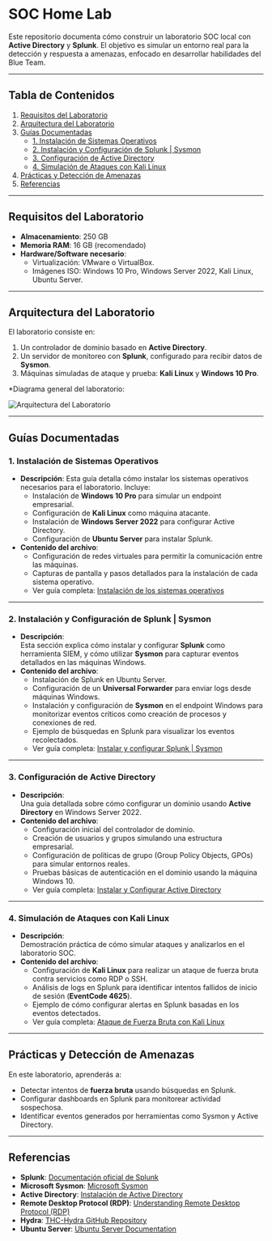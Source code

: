 # **SOC Home Lab**

Este repositorio documenta cómo construir un laboratorio SOC local con **Active Directory** y **Splunk**. El objetivo es simular un entorno real para la detección y respuesta a amenazas, enfocado en desarrollar habilidades del Blue Team.

---

## **Tabla de Contenidos**
1. [Requisitos del Laboratorio](#requisitos-del-laboratorio)  
2. [Arquitectura del Laboratorio](#arquitectura-del-laboratorio)  
3. [Guías Documentadas](#guías-documentadas)  
    - [1. Instalación de Sistemas Operativos](#1-instalación-de-sistemas-operativos)  
    - [2. Instalación y Configuración de Splunk | Sysmon](#2-instalación-y-configuración-de-splunk--sysmon)  
    - [3. Configuración de Active Directory](#3-configuración-de-active-directory)  
    - [4. Simulación de Ataques con Kali Linux](#4-simulación-de-ataques-con-kali-linux)  
4. [Prácticas y Detección de Amenazas](#prácticas-y-detección-de-amenazas)  
5. [Referencias](#referencias)  

---

## **Requisitos del Laboratorio**
- **Almacenamiento**: 250 GB  
- **Memoria RAM**: 16 GB (recomendado)  
- **Hardware/Software necesario**:
  - Virtualización: VMware o VirtualBox.
  - Imágenes ISO: Windows 10 Pro, Windows Server 2022, Kali Linux, Ubuntu Server.  

---

## **Arquitectura del Laboratorio**
El laboratorio consiste en:  
1. Un controlador de dominio basado en **Active Directory**.  
2. Un servidor de monitoreo con **Splunk**, configurado para recibir datos de **Sysmon**.  
3. Máquinas simuladas de ataque y prueba: **Kali Linux** y **Windows 10 Pro**.  

*Diagrama general del laboratorio:

![Arquitectura del Laboratorio](https://github.com/user-attachments/assets/ca040f7a-6103-4486-b762-add3350b4b1b)


---

## **Guías Documentadas**

### **1. Instalación de Sistemas Operativos**
- **Descripción**: 
  Esta guía detalla cómo instalar los sistemas operativos necesarios para el laboratorio. Incluye:  
  - Instalación de **Windows 10 Pro** para simular un endpoint empresarial.  
  - Configuración de **Kali Linux** como máquina atacante.  
  - Instalación de **Windows Server 2022** para configurar Active Directory.  
  - Configuración de **Ubuntu Server** para instalar Splunk.  
- **Contenido del archivo**:  
  - Configuración de redes virtuales para permitir la comunicación entre las máquinas.  
  - Capturas de pantalla y pasos detallados para la instalación de cada sistema operativo.  
  - Ver guía completa: [Instalación de los sistemas operativos](https://github.com/edusec9/SOC-Home-Lab/blob/main/1.Instalacion-Sistemas-Operativos.md)  

---

### **2. Instalación y Configuración de Splunk | Sysmon**
- **Descripción**:  
  Esta sección explica cómo instalar y configurar **Splunk** como herramienta SIEM, y cómo utilizar **Sysmon** para capturar eventos detallados en las máquinas Windows.  
- **Contenido del archivo**:  
  - Instalación de Splunk en Ubuntu Server.  
  - Configuración de un **Universal Forwarder** para enviar logs desde máquinas Windows.  
  - Instalación y configuración de **Sysmon** en el endpoint Windows para monitorizar eventos críticos como creación de procesos y conexiones de red.  
  - Ejemplo de búsquedas en Splunk para visualizar los eventos recolectados.  
  - Ver guía completa: [Instalar y configurar Splunk | Sysmon](https://github.com/edusec9/SOC-Home-Lab/blob/main/2.Instalar-y-configurar-Splunk-Sysmon.md)  

---

### **3. Configuración de Active Directory**
- **Descripción**:  
  Una guía detallada sobre cómo configurar un dominio usando **Active Directory** en Windows Server 2022.  
- **Contenido del archivo**:  
  - Configuración inicial del controlador de dominio.  
  - Creación de usuarios y grupos simulando una estructura empresarial.  
  - Configuración de políticas de grupo (Group Policy Objects, GPOs) para simular entornos reales.  
  - Pruebas básicas de autenticación en el dominio usando la máquina Windows 10.  
  - Ver guía completa: [Instalar y Configurar Active Directory](https://github.com/edusec9/SOC-Home-Lab/blob/main/3.Instalar-y-Configurar-Active-Directory.md)  

---

### **4. Simulación de Ataques con Kali Linux**
- **Descripción**:  
  Demostración práctica de cómo simular ataques y analizarlos en el laboratorio SOC.  
- **Contenido del archivo**:  
  - Configuración de **Kali Linux** para realizar un ataque de fuerza bruta contra servicios como RDP o SSH.  
  - Análisis de logs en Splunk para identificar intentos fallidos de inicio de sesión (**EventCode 4625**).  
  - Ejemplo de cómo configurar alertas en Splunk basadas en los eventos detectados.  
  - Ver guía completa: [Ataque de Fuerza Bruta con Kali Linux](https://github.com/edusec9/SOC-Home-Lab/blob/main/4.Kali-Linux-ataque-fuerza-bruta.md)  

---

## **Prácticas y Detección de Amenazas**
En este laboratorio, aprenderás a:  
- Detectar intentos de **fuerza bruta** usando búsquedas en Splunk.  
- Configurar dashboards en Splunk para monitorear actividad sospechosa.  
- Identificar eventos generados por herramientas como Sysmon y Active Directory.  

---

## **Referencias**

- **Splunk**: [Documentación oficial de Splunk](https://docs.splunk.com/)  
- **Microsoft Sysmon**: [Microsoft Sysmon](https://learn.microsoft.com/en-us/sysinternals/downloads/sysmon)  
- **Active Directory**: [Instalación de Active Directory](https://learn.microsoft.com/en-us/windows-server/identity/ad-ds/deploy/install-active-directory-domain-services--level-100-)  
- **Remote Desktop Protocol (RDP)**: [Understanding Remote Desktop Protocol (RDP)](https://learn.microsoft.com/en-us/troubleshoot/windows-server/remote/understanding-remote-desktop-protocol)  
- **Hydra**: [THC-Hydra GitHub Repository](https://github.com/vanhauser-thc/thc-hydra)  
- **Ubuntu Server**: [Ubuntu Server Documentation](https://ubuntu.com/server/docs)  


